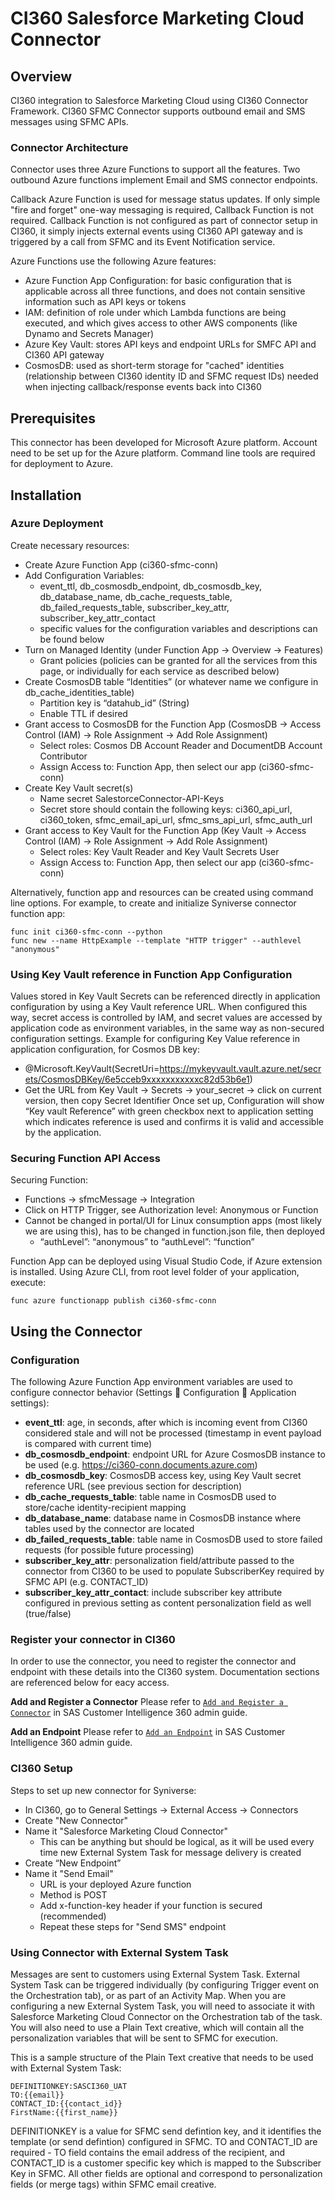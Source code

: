 # CI360 Salesforce Marketing Cloud Connector

## Overview

CI360 integration to Salesforce Marketing Cloud using CI360 Connector Framework. CI360 SFMC Connector supports outbound email and SMS messages using SFMC APIs.

### Connector Architecture

Connector uses three Azure Functions to support all the features. Two outbound Azure functions implement Email and SMS connector endpoints.

Callback Azure Function is used for message status updates. If only simple "fire and forget" one-way messaging is required, Callback Function is not required. Callback Function is not configured as part of connector setup in CI360, it simply injects external events using CI360 API gateway and is triggered by a call from SFMC and its Event Notification service.

Azure Functions use the following Azure features:
- Azure Function App Configuration: for basic configuration that is applicable across all three functions, and does not contain sensitive information such as API keys or tokens
- IAM: definition of role under which Lambda functions are being executed, and which gives access to other AWS components (like Dynamo and Secrets Manager)
- Azure Key Vault: stores API keys and endpoint URLs for SMFC API and CI360 API gateway
- CosmosDB: used as short-term storage for "cached" identities (relationship between CI360 identity ID and SFMC request IDs) needed when injecting callback/response events back into CI360

## Prerequisites

This connector has been developed for Microsoft Azure platform. Account need to be set up for the Azure platform.
Command line tools are required for deployment to Azure.

## Installation

### Azure Deployment

Create necessary resources:
- Create Azure Function App (ci360-sfmc-conn)
- Add Configuration Variables:
    - event_ttl, db_cosmosdb_endpoint, db_cosmosdb_key, db_database_name, db_cache_requests_table, db_failed_requests_table, subscriber_key_attr, subscriber_key_attr_contact
    - specific values for the configuration variables and descriptions can be found below
- Turn on Managed Identity (under Function App -> Overview -> Features)
    - Grant policies (policies can be granted for all the services from this page, or individually for each service as described below)
- Create CosmosDB table “Identities” (or whatever name we configure in db_cache_identities_table) 
    - Partition key is “datahub_id” (String)
    - Enable TTL if desired
- Grant access to CosmosDB for the Function App (CosmosDB -> Access Control (IAM) -> Role Assignment -> Add Role Assignment)
    - Select roles: Cosmos DB Account Reader and DocumentDB Account Contributor
    - Assign Access to: Function App, then select our app (ci360-sfmc-conn)
- Create Key Vault secret(s)
    - Name secret SalestorceConnector-API-Keys
    - Secret store should contain the following keys: ci360_api_url, ci360_token, sfmc_email_api_url, sfmc_sms_api_url, sfmc_auth_url
- Grant access to Key Vault for the Function App (Key Vault -> Access Control (IAM) -> Role Assignment -> Add Role Assignment)
    - Select roles: Key Vault Reader and Key Vault Secrets User
    - Assign Access to: Function App, then select our app (ci360-sfmc-conn)

Alternatively, function app and resources can be created using command line options. For example, to create and initialize Syniverse connector function app:
```
func init ci360-sfmc-conn --python
func new --name HttpExample --template "HTTP trigger" --authlevel "anonymous"
```

### Using Key Vault reference in Function App Configuration

Values stored in Key Vault Secrets can be referenced directly in application configuration by using a Key Vault reference URL. When configured this way, secret access is controlled by IAM, and secret values are accessed by application code as environment variables, in the same way as non-secured configuration settings.
Example for configuring Key Value reference in application configuration, for Cosmos DB key:
- @Microsoft.KeyVault(SecretUri=https://mykeyvault.vault.azure.net/secrets/CosmosDBKey/6e5cceb9xxxxxxxxxxxc82d53b6e1)
- Get the URL from Key Vault -> Secrets -> your_secret  -> click on current version, then copy Secret Identifier
Once set up, Configuration will show “Key vault Reference” with green checkbox next to application setting which indicates reference is used and confirms it is valid and accessible by the application. 


### Securing Function API Access

Securing Function:
- Functions -> sfmcMessage -> Integration
- Click on HTTP Trigger, see Authorization level: Anonymous or Function
- Cannot be changed in portal/UI for Linux consumption apps (most likely we are using this), has to be changed in function.json file, then deployed
    - “authLevel”: “anonymous” to “authLevel”: “function”

Function App can be deployed using Visual Studio Code, if Azure extension is installed. Using Azure CLI, from root level folder of your application, execute:
```
func azure functionapp publish ci360-sfmc-conn
```


## Using the Connector

### Configuration

The following Azure Function App environment variables are used to configure connector behavior (Settings  Configuration  Application settings):
- __event_ttl__: age, in seconds, after which is incoming event from CI360 considered stale and will not be processed (timestamp in event payload is compared with current time)
- __db_cosmosdb_endpoint__: endpoint URL for Azure CosmosDB instance to be used (e.g. https://ci360-conn.documents.azure.com)
- __db_cosmosdb_key__: CosmosDB access key, using Key Vault secret reference URL (see previous section for description)
- __db_cache_requests_table__: table name in CosmosDB used to store/cache identity-recipient mapping
- __db_database_name__: database name in CosmosDB instance where tables used by the connector are located
- __db_failed_requests_table__: table name in CosmosDB used to store failed requests (for possible future processing)
- __subscriber_key_attr__: personalization field/attribute passed to the connector from CI360 to be used to populate SubscriberKey required by SFMC API (e.g. CONTACT_ID)
- __subscriber_key_attr_contact__: include subscriber key attribute configured in previous setting as content personalization field as well (true/false)


### Register your connector in CI360

In order to use the connector, you need to register the connector and endpoint with these details into the CI360 system. Documentation sections are referenced below for eacy access.

**Add and Register a Connector**
Please refer to [`Add and Register a Connector`](https://go.documentation.sas.com/doc/en/cintcdc/production.a/cintag/ext-connectors-add.htm) in SAS Customer Intelligence 360 admin guide.

**Add an Endpoint**
Please refer to [`Add an Endpoint`](https://go.documentation.sas.com/doc/en/cintcdc/production.a/cintag/ext-connectors-add-endpoint.htm) in SAS Customer Intelligence 360 admin guide.


### CI360 Setup

Steps to set up new connector for Syniverse:
-   In CI360, go to General Settings -> External Access -> Connectors
-   Create "New Connector"
-   Name it "Salesforce Marketing Cloud Connector"
    -   This can be anything but should be logical, as it will be used every time new External System Task for message delivery is created
-   Create “New Endpoint”
-   Name it "Send Email"
    -   URL is your deployed Azure function
    -   Method is POST
    -   Add x-function-key header if your function is secured (recommended)
    -   Repeat these steps for "Send SMS" endpoint


### Using Connector with External System Task

Messages are sent to customers using External System Task. External System Task can be triggered individually (by configuring Trigger event on the Orchestration tab), or as part of an Activity Map. When you are configuring a new External System Task, you will need to associate it with Salesforce Marketing Cloud Connector on the Orchestration tab of the task. You will also need to use a Plain Text creative, which will contain all the personalization variables that will be sent to SFMC for execution.

This is a sample structure of the Plain Text creative that needs to be used with External System Task:
```
DEFINITIONKEY:SASCI360_UAT
TO:{{email}}
CONTACT_ID:{{contact_id}}
FirstName:{{first_name}}
```

DEFINITIONKEY is a value for SFMC send defintion key, and it identifies the template (or send defintion) configured in SFMC. TO and CONTACT_ID are required - TO field contains the email address of the recipient, and CONTACT_ID is a customer specific key which is mapped to the Subscriber Key in SFMC.
All other fields are optional and correspond to personalization fields (or merge tags) within SFMC email creative.

